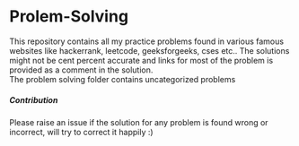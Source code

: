 # Prolem-Solving

This repository contains all my practice problems found in various famous websites like hackerrank, leetcode, geeksforgeeks, cses etc..
The solutions might not be cent percent accurate and links for most of the problem is provided as a comment in the solution.  
The problem solving folder contains uncategorized problems

##### Contribution
Please raise an issue if the solution for any problem is found wrong or incorrect, will try to correct it happily :)
